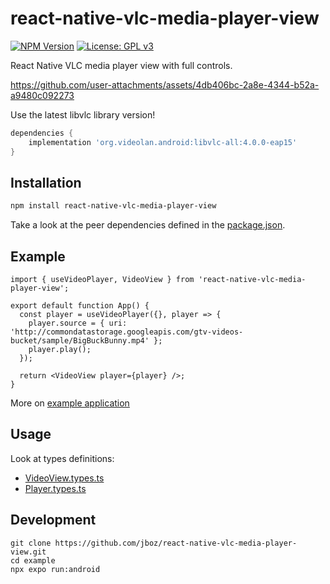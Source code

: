 # react-native-vlc-media-player-view

[![NPM Version](https://img.shields.io/npm/v/react-native-vlc-media-player-view)](https://www.npmjs.com/package/react-native-vlc-media-player-view)
[![License: GPL v3](https://img.shields.io/badge/License-GPLv3-blue.svg)](https://www.gnu.org/licenses/gpl-3.0)

React Native VLC media player view with full controls.

https://github.com/user-attachments/assets/4db406bc-2a8e-4344-b52a-a9480c092273

Use the latest libvlc library version!

```gradle
dependencies {
    implementation 'org.videolan.android:libvlc-all:4.0.0-eap15'
}
```

## Installation

```sh
npm install react-native-vlc-media-player-view
```

Take a look at the peer dependencies defined in the [package.json](https://github.com/jboz/react-native-vlc-media-player-view/blob/main/package.json).

## Example

```tsx
import { useVideoPlayer, VideoView } from 'react-native-vlc-media-player-view';

export default function App() {
  const player = useVideoPlayer({}, player => {
    player.source = { uri: 'http://commondatastorage.googleapis.com/gtv-videos-bucket/sample/BigBuckBunny.mp4' };
    player.play();
  });

  return <VideoView player={player} />;
}
```

More on [example application](<[VideoView.types.ts](https://github.com/jboz/react-native-vlc-media-player-view/blob/main/example/App.tsx)>)

## Usage

Look at types definitions:

- [VideoView.types.ts](https://github.com/jboz/react-native-vlc-media-player-view/blob/main/src/VideoView.types.ts)
- [Player.types.ts](https://github.com/jboz/react-native-vlc-media-player-view/blob/main/src/Player.types.ts)

## Development

```shell
git clone https://github.com/jboz/react-native-vlc-media-player-view.git
cd example
npx expo run:android
```
